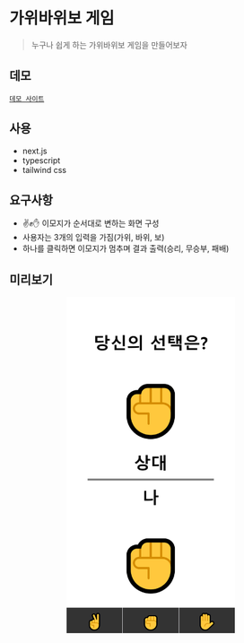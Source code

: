 # 가위바위보 게임

> 누구나 쉽게 하는 가위바위보 게임을 만들어보자

## 데모

[`데모 사이트`](https://mukzzibba-game.vercel.app/)

## 사용

- next.js
- typescript
- tailwind css

## 요구사항

- ✌✊✋ 이모지가 순서대로 변하는 화면 구성
- 사용자는 3개의 입력을 가짐(가위, 바위, 보)
- 하나를 클릭하면 이모지가 멈추며 결과 출력(승리, 무승부, 패배)

## 미리보기

<center>
    <img
    src="public/readmeImage/mainPageScreenShot.png"
    width="300"
    height="600"
    >
</center>
